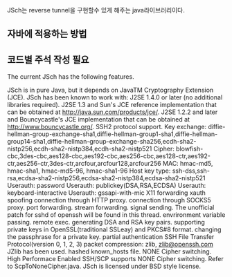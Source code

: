 JSch는 reverse tunnel을 구현할수 있게 해주는 java라이브러리이다.

## 자바에 적용하는 방법
## 코드별 주석 작성 필요

The current JSch has the following features.

JSch is in pure Java, but it depends on JavaTM Cryptography Extension (JCE). JSch has been known to work with:
J2SE 1.4.0 or later (no additional libraries required).
J2SE 1.3 and Sun's JCE reference implementation that can be obtained at http://java.sun.com/products/jce/.
J2SE 1.2.2 and later and Bouncycastle's JCE implementation that can be obtained at http://www.bouncycastle.org/.
SSH2 protocol support.
Key exchange: diffie-hellman-group-exchange-sha1,diffie-hellman-group1-sha1,diffie-hellman-group14-sha1,diffie-hellman-group-exchange-sha256,ecdh-sha2-nistp256,ecdh-sha2-nistp384,ecdh-sha2-nistp521
Cipher: blowfish-cbc,3des-cbc,aes128-cbc,aes192-cbc,aes256-cbc,aes128-ctr,aes192-ctr,aes256-ctr,3des-ctr,arcfour,arcfour128,arcfour256
MAC: hmac-md5, hmac-sha1, hmac-md5-96, hmac-sha1-96
Host key type: ssh-dss,ssh-rsa,ecdsa-sha2-nistp256,ecdsa-sha2-nistp384,ecdsa-sha2-nistp521
Userauth: password
Userauth: publickey(DSA,RSA,ECDSA)
Userauth: keyboard-interactive
Userauth: gssapi-with-mic
X11 forwarding
xauth spoofing
connection through HTTP proxy.
connection through SOCKS5 proxy.
port forwarding.
stream forwarding.
signal sending. The unofficial patch for sshd of openssh will be found in this thread.
envrironment variable passing.
remote exec.
generating DSA and RSA key pairs.
supporting private keys in OpenSSL(traditional SSLeay) and PKCS#8 format.
changing the passphrase for a private key.
partial authentication
SSH File Transfer Protocol(version 0, 1, 2, 3)
packet compression: zlib, zlib@openssh.com JZlib has been used.
hashed known_hosts file.
NONE Cipher switching. High Performace Enabled SSH/SCP supports NONE Cipher switching. Refer to ScpToNoneCipher.java.
JSch is licensed under BSD style license.
